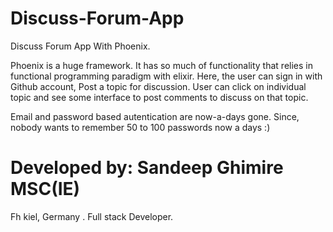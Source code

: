 # Discuss-Forum-App
Discuss Forum App With Phoenix. 


Phoenix is a huge framework. It has so much of functionality that relies in functional programming paradigm with elixir. 
Here, the user can sign in with Github account, Post a topic for discussion. User can click on individual topic and see 
some interface to post comments to discuss on that topic.

Email and password based autentication are now-a-days gone. Since, nobody wants to remember 50 to 100 passwords now a days :)

# Developed by: Sandeep Ghimire MSC(IE)
Fh kiel, Germany .
Full stack Developer.
